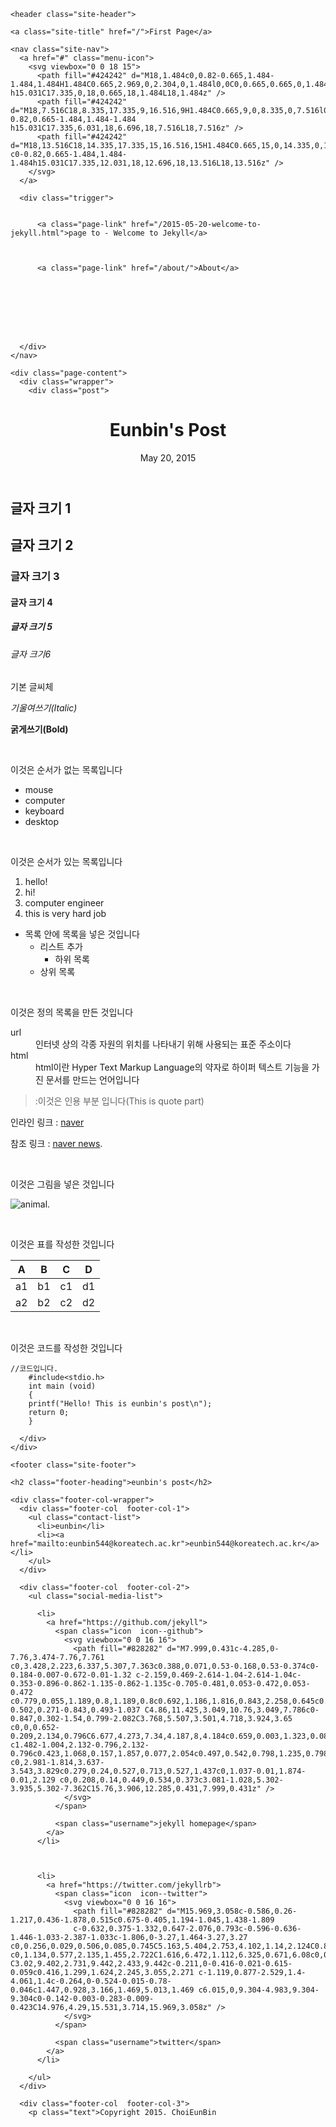 <html>

  <head>
  <meta charset="utf-8" />
  <meta http-equiv="X-UA-Compatible" content="IE=edge" />
  <meta name="viewport" content="width=device-width, initial-scale=1" />

  <title>Choi EunBin</title>
  <meta name="description" content="큰 제목" />

  <link rel="stylesheet" href="/css/main.css" />
  <link rel="canonical" href="http://yourdomain.com/jekyll/update/2015/05/20/eunbin.html" />
  <link rel="alternate" type="application/rss+xml" title="Born This Way" href="http://yourdomain.com/feed.xml" />
</head>


  <body>

    <header class="site-header">

  <div class="wrapper">

    <a class="site-title" href="/">First Page</a>

    <nav class="site-nav">
      <a href="#" class="menu-icon">
        <svg viewbox="0 0 18 15">
          <path fill="#424242" d="M18,1.484c0,0.82-0.665,1.484-1.484,1.484H1.484C0.665,2.969,0,2.304,0,1.484l0,0C0,0.665,0.665,0,1.484,0 h15.031C17.335,0,18,0.665,18,1.484L18,1.484z" />
          <path fill="#424242" d="M18,7.516C18,8.335,17.335,9,16.516,9H1.484C0.665,9,0,8.335,0,7.516l0,0c0-0.82,0.665-1.484,1.484-1.484 h15.031C17.335,6.031,18,6.696,18,7.516L18,7.516z" />
          <path fill="#424242" d="M18,13.516C18,14.335,17.335,15,16.516,15H1.484C0.665,15,0,14.335,0,13.516l0,0 c0-0.82,0.665-1.484,1.484-1.484h15.031C17.335,12.031,18,12.696,18,13.516L18,13.516z" />
        </svg>
      </a>

      <div class="trigger">
        
          
          <a class="page-link" href="/2015-05-20-welcome-to-jekyll.html">page to - Welcome to Jekyll</a>
          
        
          
          <a class="page-link" href="/about/">About</a>
          
        
          
        
          
        
          
        
      </div>
    </nav>

  </div>

</header>


    <div class="page-content">
      <div class="wrapper">
        <div class="post">

  <header class="post-header">
    <h1 class="post-title">Eunbin's Post</h1>
    <p class="post-meta">May 20, 2015</p>
  </header>

  <article class="post-content">
    
<p>
<h1>글자 크기 1</h1>
</p>
<h2 id="section-2">글자 크기 2</h2>

<h3 id="section-3">글자 크기 3</h3>

<h4 id="section-4">글자 크기 4</h4>

<h5 id="section-5">글자 크기 5</h5>

<h6 id="section-6">글자 크기6</h6>

<p>기본 글씨체</p>
<p><em>기울여쓰기(Italic)</em></p>

<p><b>굵게쓰기(Bold)</b></p>
<br>
<p>이것은 순서가 없는 목록입니다</p>
<ul>
  <li>mouse</li>
  <li>computer</li>
  <li>keyboard</li>
  <li>desktop</li>
</ul>

<br>
<p>이것은 순서가 있는 목록입니다</p>
<ol>
  <li>hello!</li>
  <li>hi!</li>
  <li>computer engineer</li>
  <li>this is very hard job</li>
</ol>


<ul>
  <li>목록 안에 목록을 넣은 것입니다
    <ul>
      <li>리스트 추가
        <ul>
          <li>하위 목록</li>
        </ul>
      </li>
      <li>상위 목록</li>
    </ul>
  </li>
</ul>

<br>
<p>이것은 정의 목록을 만든 것입니다</p>
<dl>
<dt>url</dt>
<dd>인터넷 상의 각종 자원의 위치를 나타내기 위해 사용되는 표준 주소이다</dd>
<dt>html</dt>
<dd>html이란  Hyper Text Markup Language의 약자로 하이퍼 텍스트 기능을 가진 문서를 만드는 언어입니다</dd>
</dl>


<blockquote>
  <p>:이것은 인용 부분 입니다(This is quote part)</p>
</blockquote>

<p>인라인 링크 :  <a href="http://www.naver.com/">naver</a></p>

<p>참조 링크 : <a href="http://news.naver.com/">naver news</a>.</p>

<br>
<p>이것은 그림을 넣은 것입니다</p>
<p><img src="http://movie.phinf.naver.net/20111223_250/1324636886040zsOpU_JPEG/movie_image.jpg" alt="animal" />.</p>

<br>
<p>이것은 표를 작성한 것입니다</p>

<table>
  <thead>
    <tr>
      <th>A</th>
      <th>B</th>
      <th>C</th>
      <th>D</th>
    </tr>
  </thead>
  <tbody>
    <tr>
      <td>a1</td>
      <td>b1</td>
      <td>c1</td>
      <td>d1</td>
    </tr>
    <tr>
      <td>a2</td>
      <td>b2</td>
      <td>c2</td>
      <td>d2</td>
    </tr>
  </tbody>
</table>
<br>
<p>이것은 코드를 작성한 것입니다</p>
<div class="highlight"><pre><code class="language-ruby" data-lang="ruby"><span class="sr">//</span><span class="err">코드입니다</span><span class="o">.</span>
    <span class="c1">#include&lt;stdio.h&gt;</span>
    <span class="n">int</span> <span class="n">main</span> <span class="p">(</span><span class="n">void</span><span class="p">)</span>
    <span class="p">{</span>
	<span class="nb">printf</span><span class="p">(</span><span class="s2">&quot;Hello! This is eunbin's post</span><span class="se">\n</span><span class="s2">&quot;</span><span class="p">);</span>
	<span class="k">return</span> <span class="mi">0</span><span class="p">;</span>
    <span class="p">}</span></code></pre></div>

  </article>

</div>

      </div>
    </div>

    <footer class="site-footer">

  <div class="wrapper">

    <h2 class="footer-heading">eunbin's post</h2>

    <div class="footer-col-wrapper">
      <div class="footer-col  footer-col-1">
        <ul class="contact-list">
          <li>eunbin</li>
          <li><a href="mailto:eunbin544@koreatech.ac.kr">eunbin544@koreatech.ac.kr</a></li>
        </ul>
      </div>

      <div class="footer-col  footer-col-2">
        <ul class="social-media-list">
          
          <li>
            <a href="https://github.com/jekyll">
              <span class="icon  icon--github">
                <svg viewbox="0 0 16 16">
                  <path fill="#828282" d="M7.999,0.431c-4.285,0-7.76,3.474-7.76,7.761 c0,3.428,2.223,6.337,5.307,7.363c0.388,0.071,0.53-0.168,0.53-0.374c0-0.184-0.007-0.672-0.01-1.32 c-2.159,0.469-2.614-1.04-2.614-1.04c-0.353-0.896-0.862-1.135-0.862-1.135c-0.705-0.481,0.053-0.472,0.053-0.472 c0.779,0.055,1.189,0.8,1.189,0.8c0.692,1.186,1.816,0.843,2.258,0.645c0.071-0.502,0.271-0.843,0.493-1.037 C4.86,11.425,3.049,10.76,3.049,7.786c0-0.847,0.302-1.54,0.799-2.082C3.768,5.507,3.501,4.718,3.924,3.65 c0,0,0.652-0.209,2.134,0.796C6.677,4.273,7.34,4.187,8,4.184c0.659,0.003,1.323,0.089,1.943,0.261 c1.482-1.004,2.132-0.796,2.132-0.796c0.423,1.068,0.157,1.857,0.077,2.054c0.497,0.542,0.798,1.235,0.798,2.082 c0,2.981-1.814,3.637-3.543,3.829c0.279,0.24,0.527,0.713,0.527,1.437c0,1.037-0.01,1.874-0.01,2.129 c0,0.208,0.14,0.449,0.534,0.373c3.081-1.028,5.302-3.935,5.302-7.362C15.76,3.906,12.285,0.431,7.999,0.431z" />
                </svg>
              </span>

              <span class="username">jekyll homepage</span>
            </a>
          </li>
          

          
          <li>
            <a href="https://twitter.com/jekyllrb">
              <span class="icon  icon--twitter">
                <svg viewbox="0 0 16 16">
                  <path fill="#828282" d="M15.969,3.058c-0.586,0.26-1.217,0.436-1.878,0.515c0.675-0.405,1.194-1.045,1.438-1.809
                  c-0.632,0.375-1.332,0.647-2.076,0.793c-0.596-0.636-1.446-1.033-2.387-1.033c-1.806,0-3.27,1.464-3.27,3.27 c0,0.256,0.029,0.506,0.085,0.745C5.163,5.404,2.753,4.102,1.14,2.124C0.859,2.607,0.698,3.168,0.698,3.767 c0,1.134,0.577,2.135,1.455,2.722C1.616,6.472,1.112,6.325,0.671,6.08c0,0.014,0,0.027,0,0.041c0,1.584,1.127,2.906,2.623,3.206 C3.02,9.402,2.731,9.442,2.433,9.442c-0.211,0-0.416-0.021-0.615-0.059c0.416,1.299,1.624,2.245,3.055,2.271 c-1.119,0.877-2.529,1.4-4.061,1.4c-0.264,0-0.524-0.015-0.78-0.046c1.447,0.928,3.166,1.469,5.013,1.469 c6.015,0,9.304-4.983,9.304-9.304c0-0.142-0.003-0.283-0.009-0.423C14.976,4.29,15.531,3.714,15.969,3.058z" />
                </svg>
              </span>

              <span class="username">twitter</span>
            </a>
          </li>
          
        </ul>
      </div>

      <div class="footer-col  footer-col-3">
        <p class="text">Copyright 2015. ChoiEunBin
</p>
      </div>
    </div>

  </div>

</footer>


  </body>

</html>


